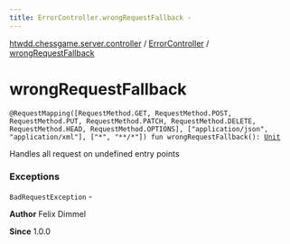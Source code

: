 ```yaml
---
title: ErrorController.wrongRequestFallback - 
---
```


[htwdd.chessgame.server.controller](../index.html) / [ErrorController](index.html) / [wrongRequestFallback](./wrong-request-fallback.html)

# wrongRequestFallback

`@RequestMapping([RequestMethod.GET, RequestMethod.POST, RequestMethod.PUT, RequestMethod.PATCH, RequestMethod.DELETE, RequestMethod.HEAD, RequestMethod.OPTIONS], ["application/json", "application/xml"], ["*", "**/*"]) fun wrongRequestFallback(): `[`Unit`](https://kotlinlang.org/api/latest/jvm/stdlib/kotlin/-unit/index.html)

Handles all request on undefined entry points

### Exceptions

`BadRequestException` -

**Author**
Felix Dimmel

**Since**
1.0.0

